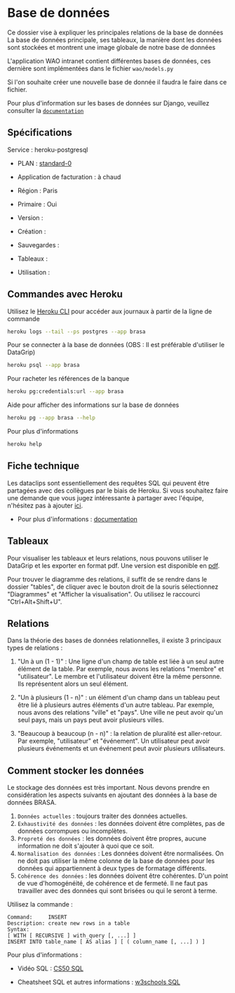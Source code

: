 
# Base de données

Ce dossier vise à expliquer les principales relations de la base de données
La base de données principale, ses tableaux, la manière dont les données sont stockées et montrent une image globale de notre base de données

L'application WAO intranet contient différentes bases de données, ces dernière sont implémentées dans le fichier `wao/models.py`

Si l'on souhaite créer une nouvelle base de donnée il faudra le faire dans ce fichier.

Pour plus d'information sur les bases de données sur Django, veuillez consulter la [`documentation`](https://docs.djangoproject.com/en/3.0/topics/db/models/) 

## Spécifications

Service : heroku-postgresql

- PLAN : [standard-0](https://devcenter.heroku.com/articles/heroku-postgres-plans)
- Application de facturation : à chaud

- Région : Paris
- Primaire : Oui
- Version : 
- Création : 
- Sauvegardes : 
- Tableaux : 
- Utilisation : 

## Commandes avec Heroku ##

Utilisez le [Heroku CLI](https://devcenter.heroku.com/articles/heroku-command-line) pour accéder aux journaux à partir de la ligne de commande
```bash 
heroku logs --tail --ps postgres --app brasa
```

Pour se connecter à la base de données (OBS : Il est préférable d'utiliser le DataGrip)
```bash 
heroku psql --app brasa
```

Pour racheter les références de la banque
```bash
heroku pg:credentials:url --app brasa
```

Aide pour afficher des informations sur la base de données
```bash
heroku pg --app brasa --help
```

Pour plus d'informations
```bash
heroku help
```

## Fiche technique

Les dataclips sont essentiellement des requêtes SQL qui peuvent être partagées avec des collègues par le biais de Heroku.
Si vous souhaitez faire une demande que vous jugez intéressante à partager avec l'équipe, n'hésitez pas à ajouter [ici](https://data.heroku.com/dataclips).


- Pour plus d'informations : [documentation](https://devcenter.heroku.com/articles/dataclips)

## Tableaux
Pour visualiser les tableaux et leurs relations, nous pouvons utiliser le DataGrip et les exporter en format pdf.
Une version est disponible en [pdf](). 

Pour trouver le diagramme des relations, il suffit de se rendre dans le dossier "tables", de cliquer avec le bouton droit de la souris
sélectionnez "Diagrammes" et "Afficher la visualisation". Ou utilisez le raccourci "Ctrl+Alt+Shift+U".


## Relations
Dans la théorie des bases de données relationnelles, il existe 3 principaux types de relations :

1. "Un à un (1 - 1)" :
Une ligne d'un champ de table est liée à un seul autre élément de la table.
Par exemple, nous avons les relations "membre" et "utilisateur". Le membre et l'utilisateur doivent être la même personne. Ils représentent alors un seul élément.
2) "Un à plusieurs (1 - n)" : un élément d'un champ dans un tableau peut être lié à plusieurs autres éléments d'un autre tableau.
Par exemple, nous avons des relations "ville" et "pays". Une ville ne peut avoir qu'un seul pays, mais un pays peut avoir plusieurs villes.
3. "Beaucoup à beaucoup (n - n)" : la relation de pluralité est aller-retour. Par exemple, "utilisateur" et "événement". 
Un utilisateur peut avoir plusieurs événements et un événement peut avoir plusieurs utilisateurs.

## Comment stocker les données

Le stockage des données est très important. Nous devons prendre en considération les aspects suivants 
en ajoutant des données à la base de données BRASA.

1) ```Données actuelles``` : toujours traiter des données actuelles.
2) ```Exhaustivité des données``` : les données doivent être complètes, pas de données corrompues ou incomplètes.
3) ```Propreté des données``` : les données doivent être propres, aucune information ne doit s'ajouter à quoi que ce soit.
4) ```Normalisation des données``` : Les données doivent être normalisées. On ne doit pas utiliser la même colonne de la base de données
pour les données qui appartiennent à deux types de formatage différents.
5) ```Cohérence des données``` : les données doivent être cohérentes. D'un point de vue d'homogénéité, de cohérence et de fermeté. 
Il ne faut pas travailler avec des données qui sont brisées ou qui le seront à terme.

Utilisez la commande :
```
Command:     INSERT
Description: create new rows in a table
Syntax:
[ WITH [ RECURSIVE ] with_query [, ...] ]
INSERT INTO table_name [ AS alias ] [ ( column_name [, ...] ) ]
```

Pour plus d'informations :

- Vidéo SQL : [CS50 SQL](https://www.youtube.com/watch?v=u5pDdEKnbKA)

- Cheatsheet SQL et autres informations : [w3schools SQL](https://www.w3schools.com/sql/sql_ref_keywords.asp) 

